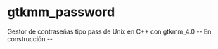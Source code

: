 # gtkmm_password
Gestor de contraseñas tipo pass de Unix en C++ con gtkmm_4.0
-- En construcción --

